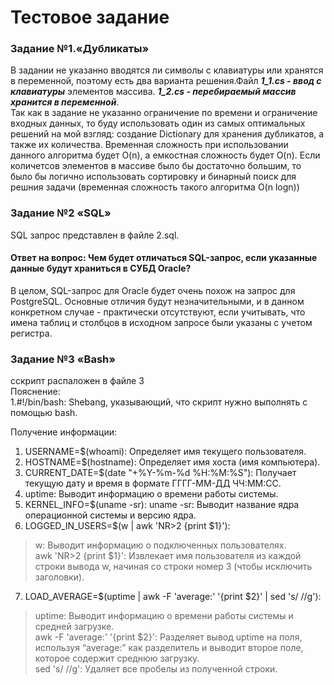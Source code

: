 # Тестовое задание 
### Задание №1.«Дубликаты»
В задании не указанно вводятся ли символы с клавиатуры или хранятся в переменной, поэтому есть два варианта решения.Файл ***1_1.cs - ввод с клавиатуры*** элементов массива. ***1_2.cs - перебираемый массив хранится в переменной***.     
Так как в задание не указанно ограничение по времени и ограничение входных данных, то буду использовать один из самых оптимальных решений на мой взгляд: создание Dictionary для хранения дубликатов, а также их количества. Временная сложность при использовании данного алгоритма будет O(n), а емкостная сложность будет O(n). Если количетсов элементов в массиве было бы достаточно большим, то было бы логично использовать сортировку и бинарный поиск для решния задачи (временная сложность такого алгоритма O(n logn))
### Задание №2 «SQL»
SQL запрос представлен в файле 2.sql.
#### Ответ на вопрос: Чем будет отличаться SQL-запрос, если указанные данные будут храниться в СУБД Oracle?
В целом, SQL-запрос для Oracle будет очень похож на запрос для PostgreSQL. Основные отличия будут незначительными, и в данном конкретном случае - практически отсутствуют, если учитывать, что имена таблиц и столбцов в исходном запросе были указаны с учетом регистра.
### Задание №3 «Bash»
сскрипт распаложен в файле 3   
Пояснение:    
1.#!/bin/bash: Shebang, указывающий, что скрипт нужно выполнять с помощью bash.

Получение информации:
1. USERNAME=$(whoami): Определяет имя текущего пользователя.
2. HOSTNAME=$(hostname): Определяет имя хоста (имя компьютера).
3. CURRENT_DATE=$(date "+%Y-%m-%d %H:%M:%S"): Получает текущую дату и время в формате ГГГГ-ММ-ДД ЧЧ:ММ:СС.
4.  uptime: Выводит информацию о времени работы системы.
5. KERNEL_INFO=$(uname -sr): uname -sr: Выводит название ядра операционной системы и версию ядра.
6. LOGGED_IN_USERS=$(w | awk 'NR>2 {print $1}'):
> w: Выводит информацию о подключенных пользователях.      
> awk 'NR>2 {print $1}': Извлекает имя пользователя из каждой строки вывода w, начиная со строки номер 3 (чтобы исключить заголовки).     
7. LOAD_AVERAGE=$(uptime | awk -F 'average:' '{print $2}' | sed 's/ //g'):
> uptime: Выводит информацию о времени работы системы и средней загрузке.   
> awk -F 'average:' '{print $2}': Разделяет вывод uptime на поля, используя “average:” как разделитель и выводит второе поле, которое содержит среднюю загрузку.   
> sed 's/ //g': Удаляет все пробелы из полученной строки.    

